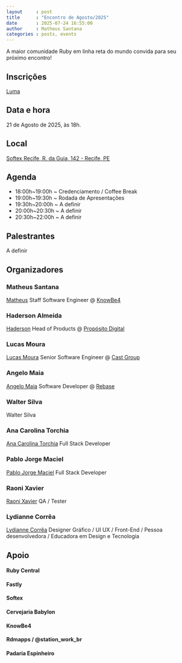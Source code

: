```yaml
---
layout     : post
title      : "Encontro de Agosto/2025"
date       : 2025-07-24 16:55:00
author     : Matheus Santana
categories : posts, events
---
```


A maior comunidade Ruby em linha reta do mundo convida para seu próximo encontro!

## Inscrições

[Luma](https://lu.ma/dsdf0u5n)

## Data e hora

21 de Agosto de 2025, às 18h.

## Local

[Softex Recife, R. da Guia, 142 - Recife, PE](https://maps.app.goo.gl/skKTs1Rng7dSnQ196)

## Agenda

- 18:00h~19:00h ~ Credenciamento / Coffee Break
- 19:00h~19:30h ~ Rodada de Apresentações
- 19:30h~20:00h ~ A definir
- 20:00h~20:30h ~ A definir
- 20:30h~22:00h ~ A definir

## Palestrantes

A definir

## Organizadores

### Matheus Santana

[Matheus](https://embs.github.io) Staff Software Engineer @ [KnowBe4](https://www.knowbe4.com)

### Haderson Almeida

[Haderson](https://www.linkedin.com/in/haderson-almeida-5056b35b) Head of Products @ [Propósito Digital](https://www.linkedin.com/company/proposito-digital)

### Lucas Moura

[Lucas Moura](https://www.linkedin.com/in/lucas-santana-moura/) Senior Software Engineer @ [Cast Group](https://www.castgroup.com.br/pt-br/)

### Angelo Maia

[Angelo Maia](https://www.linkedin.com/in/angelo-jamil-maia/) Software Developer @ [Rebase](https://rebase.com.br)

### Walter Silva

Walter Silva

### Ana Carolina Torchia

[Ana Carolina Torchia](https://www.linkedin.com/in/ana-carolina-torchia/) Full Stack Developer

### Pablo Jorge Maciel

[Pablo Jorge Maciel](https://www.linkedin.com/in/pjmaciel/) Full Stack Developer

### Raoni Xavier

[Raoni Xavier](https://www.linkedin.com/in/raoni-xavier/) QA / Tester

### Lydianne Corrêa

[Lydianne Corrêa](https://www.linkedin.com/in/lydiannecorrea/) Designer Gráfico / UI UX / Front-End / Pessoa desenvolvedora / Educadora em Design e Tecnologia

## Apoio

#### Ruby Central
#### Fastly
#### Softex
#### Cervejaria Babylon
#### KnowBe4
#### Rdmapps / @station_work_br
#### Padaria Espinheiro
